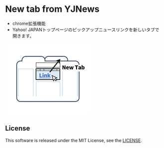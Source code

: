 # New tab from YJNews
 
* chrome拡張機能
* Yahoo! JAPANトップページのピックアップニュースリンクを新しいタブで開きます。

![](./extension/images/description.png)
 
## License

This software is released under the MIT License, see the [LICENSE](./LICENSE).